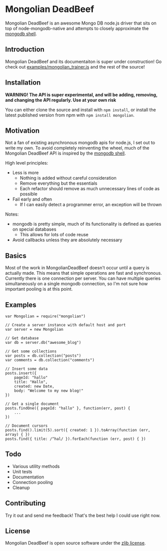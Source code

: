 Mongolian DeadBeef
====================
Mongolian DeadBeef is an awesome Mongo DB node.js driver that sits on top of node-mongodb-native and attempts to closely
approximate the [mongodb shell][1].

Introduction
------------
Mongolian DeadBeef and its documentaiton is super under construction! Go check out [examples/mongolian_trainer.js][2]
and the rest of the source!

Installation
------------
**WARNING! The API is super experimental, and will be adding, removing, and changing the API regularly. Use at your own
risk**

You can either clone the source and install with `npm install`, or install the latest published version from npm with
`npm install mongolian`.

Motivation
----------
Not a fan of existing asynchronous mongodb apis for node.js, I set out to write my own. To avoid completely reinventing
the wheel, much of the Mongolian DeadBeef API is inspired by the [mongodb shell][1].

High level principles:

* Less is more
  * Nothing is added without careful consideration
  * Remove everything but the essentials
  * Each refactor should remove as much unnecessary lines of code as possible
* Fail early and often
  * If I can easily detect a programmer error, an exception will be thrown

Notes:

* mongodb is pretty simple, much of its functionality is defined as queries on special databases
  * This allows for lots of code reuse
* Avoid callbacks unless they are absolutely necessary

Basics
------
Most of the work in MongolianDeadBeef doesn't occur until a query is actually made. This means that simple operations
are fast and synchronous. Currently there is one connection per server. You can have multiple queries simultaneously on
a single mongodb connection, so I'm not sure how important pooling is at this point.

Examples
--------

    var Mongolian = require("mongolian")

    // Create a server instance with default host and port
    var server = new Mongolian

    // Get database
    var db = server.db("awesome_blog")

    // Get some collections
    var posts = db.collection("posts")
    var comments = db.collection("comments")

    // Insert some data
    posts.insert({
        pageId: "hallo"
        title: "Hallo",
        created: new Date,
        body: "Welcome to my new blog!"
    })

    // Get a single document
    posts.findOne({ pageId: "hallo" }, function(err, post) {
        ...
    })

    // Document cursors
    posts.find().limit(5).sort({ created: 1 }).toArray(function (err, array) { })
    posts.find({ title: /^hal/ }).forEach(function (err, post) { })

Todo
----

* Various utility methods
* Unit tests
* Documentation
* Connection pooling
* Cleanup

Contributing
------------
Try it out and send me feedback! That's the best help I could use right now.

License
-------
Mongolian DeadBeef is open source software under the [zlib license][3].

[1]: http://www.mongodb.org/display/DOCS/dbshell+Reference
[2]: https://github.com/marcello3d/node-mongolian/blob/master/examples/mongolian_trainer.js
[3]: https://github.com/marcello3d/node-mongolian/blob/master/LICENSE